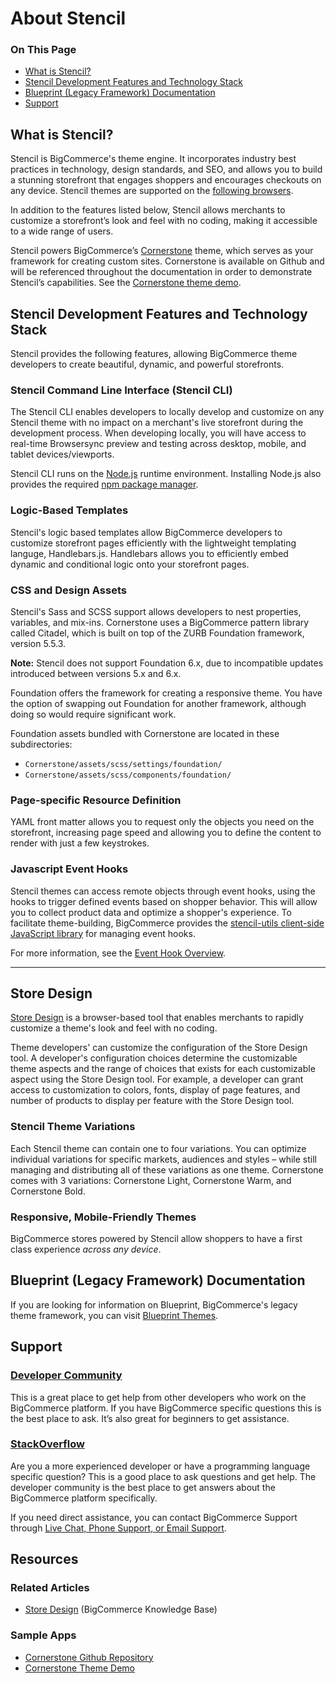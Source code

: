 <h1>About Stencil</h1>
<div class="otp" id="no-index">
	<h3> On This Page </h3>
	<ul>
		<li><a href="#about_what-is-stencil"> What is Stencil?</a></li>
		<li><a href="#about_features-and-stack"> Stencil Development Features and Technology Stack</a></li>
		<li><a href="#about_blueprint"> Blueprint (Legacy Framework) Documentation </a></li>
    <li><a href="#about_support">Support</a></li>
	</ul>
</div>


<a href='#about_what-is-stencil' aria-hidden='true' class='block-anchor'  id='about_what-is-stencil'><i aria-hidden='true' class='linkify icon'></i></a>

## What is Stencil?

Stencil is BigCommerce's theme engine. It incorporates industry best practices in technology, design standards, and SEO, and allows you to build a stunning storefront that engages shoppers and encourages checkouts on any device. Stencil themes are supported on the [following browsers](https://support.bigcommerce.com/s/article/Themes-Supported-Browsers).

In addition to the features listed below, Stencil allows merchants to customize a storefront’s look and feel with no coding, making it accessible to a wide range of users.

Stencil powers BigCommerce’s [Cornerstone](https://github.com/bigcommerce/cornerstone) theme, which serves as your framework for creating custom sites. Cornerstone is available on Github and will be referenced throughout the documentation in order to demonstrate Stencil’s capabilities. See the [Cornerstone theme demo](http://cornerstone-light-demo.mybigcommerce.com/).



<a href='#about_features-and-stack' aria-hidden='true' class='block-anchor'  id='about_features-and-stack'><i aria-hidden='true' class='linkify icon'></i></a>

## Stencil Development Features and Technology Stack

Stencil provides the following features, allowing BigCommerce theme developers to create beautiful, dynamic, and powerful storefronts.


### Stencil Command Line Interface (Stencil CLI)

The Stencil CLI enables developers to locally develop and customize on any Stencil theme with no impact on a merchant's live storefront during the development process. When developing locally, you will have access to real-time Browsersync preview and testing across desktop, mobile, and tablet devices/viewports.

Stencil CLI runs on the [Node.js](https://nodejs.org/en/) runtime environment. Installing Node.js also provides the required [npm package manager](https://www.npmjs.com/package/npm).

### Logic-Based Templates

Stencil's logic based templates allow BigCommerce developers to customize storefront pages efficiently with the lightweight templating languge, Handlebars.js.  Handlebars allows you to efficiently embed dynamic and conditional logic onto your storefront pages.

### CSS and Design Assets

Stencil's Sass and SCSS support allows developers to nest properties, variables, and mix-ins. Cornerstone uses a BigCommerce pattern library called Citadel, which is built on top of the ZURB Foundation framework, version 5.5.3.

**Note:** Stencil does not support Foundation 6.x, due to incompatible updates introduced between versions 5.x and 6.x.

Foundation offers the framework for creating a responsive theme. You have the option of swapping out Foundation for another framework, although doing so would require significant work.

Foundation assets bundled with Cornerstone are located in these subdirectories: 

* `Cornerstone/assets/scss/settings/foundation/ `
* `Cornerstone/assets/scss/components/foundation/`

### Page-specific Resource Definition

YAML front matter allows you to request only the objects you need on the storefront, increasing page speed and allowing you to define the content to render with just a few keystrokes.

### Javascript Event Hooks

Stencil themes can access remote objects through event hooks, using the hooks to trigger defined events based on shopper behavior. This will allow you to collect product data and optimize a shopper's experience. To facilitate theme-building, BigCommerce provides the [stencil-utils client-side JavaScript library](/stencil-docs/adding-event-hooks-to-your-theme/stencil-utils-api-reference) for managing event hooks.

For more information, see the [Event Hook Overview](/stencil-docs/adding-event-hooks-to-your-theme/event-hook-overview-and-examples#event_event-hook).

---

## Store Design

[Store Design](https://support.bigcommerce.com/s/article/Store-Design) is a browser-based tool that enables merchants to rapidly customize a theme's look and feel with no coding.

Theme developers' can customize the configuration of the Store Design tool. A developer's configuration choices determine the customizable theme aspects and the range of choices that exists for each customizable aspect using the Store Design tool. For example, a developer can grant access to customization to colors, fonts, display of page features, and number of products to display per feature with the Store Design tool.

### Stencil Theme Variations

Each Stencil theme can contain one to four variations. You can optimize individual variations for specific markets, audiences and styles – while still managing and distributing all of these variations as one theme.
Cornerstone comes with 3 variations: Cornerstone Light, Cornerstone Warm, and Cornerstone Bold.

### Responsive, Mobile-Friendly Themes

BigCommerce stores powered by Stencil allow shoppers to have a first class experience _across any device_.



<a href='#about_blueprint' aria-hidden='true' class='block-anchor'  id='about_blueprint'><i aria-hidden='true' class='linkify icon'></i></a>

## Blueprint (Legacy Framework) Documentation

If you are looking for information on Blueprint, BigCommerce's legacy theme framework, you can visit [Blueprint Themes](https://developer.bigcommerce.com/legacy/blueprint-themes).



<a href='#about_support' aria-hidden='true' class='block-anchor'  id='about_support'><i aria-hidden='true' class='linkify icon'></i></a>

## Support

### [Developer Community](https://forum.bigcommerce.com/s/group/0F913000000HLjECAW/bigcommerce-developers)

This is a great place to get help from other developers who work on the BigCommerce platform. If you have BigCommerce specific questions this is the best place to ask. It’s also great for beginners to get assistance.

### [StackOverflow](https://stackoverflow.com/questions/tagged/bigcommerce)

Are you a more experienced developer or have a programming language specific question? This is a good place to ask questions and get help. The developer community is the best place to get answers about the BigCommerce platform specifically.

If you need direct assistance, you can contact BigCommerce Support through [Live Chat, Phone Support, or Email Support](https://support.bigcommerce.com/s/contact). 




## Resources
### Related Articles
* [Store Design](https://forum.bigcommerce.com/s/article/Store-Design) (BigCommerce Knowledge Base)

### Sample Apps 
* [Cornerstone Github Repository](https://github.com/bigcommerce/cornerstone)
* [Cornerstone Theme Demo](http://cornerstone-light-demo.mybigcommerce.com/)

